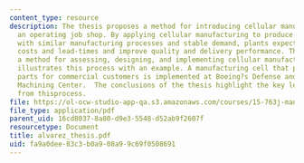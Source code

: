 ```yaml
---
content_type: resource
description: The thesis proposes a method for introducing cellular manufacturing in
  an operating job shop. By applying cellular manufacturing to produce part families
  with similar manufacturing processes and stable demand, plants expect to reduce
  costs and lead-times and improve quality and delivery performance. The thesis outlines
  a method for assessing, designing, and implementing cellular manufacturing, and
  illustrates this process with an example. A manufacturing cell that produces aluminum
  parts for commercial customers is implemented at Boeing?s Defense and Space Group
  Machining Center.  The conclusions of the thesis highlight the key lessons learned
  from thisprocess.
file: https://ol-ocw-studio-app-qa.s3.amazonaws.com/courses/15-763j-manufacturing-system-and-supply-chain-design-spring-2005/fa9a0dee83c3b0a908a99c69f0508691_alvarez_thesis.pdf
file_type: application/pdf
parent_uid: 16cd8037-8a80-d9e3-5548-d52ab9f2607f
resourcetype: Document
title: alvarez_thesis.pdf
uid: fa9a0dee-83c3-b0a9-08a9-9c69f0508691
---
```


